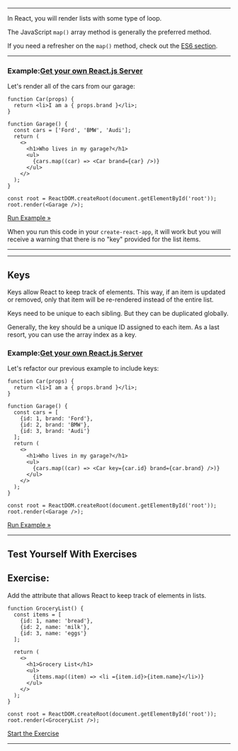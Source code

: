 ___

In React, you will render lists with some type of loop.

The JavaScript `map()` array method is generally the preferred method.

If you need a refresher on the `map()` method, check out the [ES6 section](https://www.w3schools.com/react/react_es6.asp).

___

### Example:[Get your own React.js Server](https://www.w3schools.com/spaces/ "W3Schools Spaces")

Let's render all of the cars from our garage:

    function Car(props) {
      return <li>I am a { props.brand }</li>;
    }
    
    function Garage() {
      const cars = ['Ford', 'BMW', 'Audi'];
      return (
        <>
          <h1>Who lives in my garage?</h1>
          <ul>
            {cars.map((car) => <Car brand={car} />)}
          </ul>
        </>
      );
    }
    
    const root = ReactDOM.createRoot(document.getElementById('root'));
    root.render(<Garage />);
    

[Run Example »](https://www.w3schools.com/react/showreact.asp?filename=demo2_react_list1)

When you run this code in your `create-react-app`, it will work but you will receive a warning that there is no "key" provided for the list items.

___

___

## Keys

Keys allow React to keep track of elements. This way, if an item is updated or removed, only that item will be re-rendered instead of the entire list.

Keys need to be unique to each sibling. But they can be duplicated globally.

Generally, the key should be a unique ID assigned to each item. As a last resort, you can use the array index as a key.

### Example:[Get your own React.js Server](https://www.w3schools.com/spaces/ "W3Schools Spaces")

Let's refactor our previous example to include keys:

    function Car(props) {
      return <li>I am a { props.brand }</li>;
    }
    
    function Garage() {
      const cars = [
        {id: 1, brand: 'Ford'},
        {id: 2, brand: 'BMW'},
        {id: 3, brand: 'Audi'}
      ];
      return (
        <>
          <h1>Who lives in my garage?</h1>
          <ul>
            {cars.map((car) => <Car key={car.id} brand={car.brand} />)}
          </ul>
        </>
      );
    }
    
    const root = ReactDOM.createRoot(document.getElementById('root'));
    root.render(<Garage />);

[Run Example »](https://www.w3schools.com/react/showreact.asp?filename=demo2_react_lists_keys)

___

## Test Yourself With Exercises

## Exercise:

Add the attribute that allows React to keep track of elements in lists.

```
function GroceryList() {
  const items = [
    {id: 1, name: 'bread'},
    {id: 2, name: 'milk'},
    {id: 3, name: 'eggs'}
  ];

  return (
    <>
      <h1>Grocery List</h1>
      <ul>
        {items.map((item) => <li ={item.id}>{item.name}</li>)}
      </ul>
    </>
  );
}

const root = ReactDOM.createRoot(document.getElementById('root'));
root.render(<GroceryList />);

```

[Start the Exercise](https://www.w3schools.com/react/exercise.asp?filename=exercise_lists1)

___